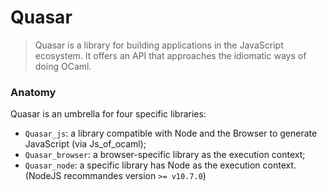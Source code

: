 # Quasar

> Quasar is a library for building applications in the JavaScript ecosystem.
> It offers an API that approaches the idiomatic ways of doing OCaml.

### Anatomy 

Quasar is an umbrella for four specific libraries:

- `Quasar_js`: a library compatible with Node and the Browser to generate 
   JavaScript (via Js_of_ocaml);
- `Quasar_browser`: a browser-specific library as the execution context;
- `Quasar_node`: a specific library has Node as the execution context.
  (NodeJS recommandes version `>= v10.7.0`)
